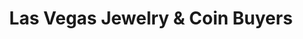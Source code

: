 ---
title: "Las Vegas Jewelry & Coin Buyers"
url: /henderson/las-vegas-jewelry-and-coin-buyers/
shop: pawnbroker
---
